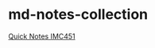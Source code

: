 # md-notes-collection

[Quick Notes IMC451](https://github.com/HaiziIzzudin/md-notes-collection/blob/main/Definitions.md)

